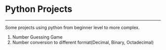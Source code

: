 # Python Projects
---
Some projects using python from beginner level to more complex.
1. Number Guessing Game
2. Number conversion to different format(Decimal, Binary, Octadecimal)
